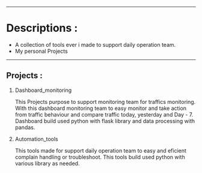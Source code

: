 _______________________
# **Descriptions :**
- A collection of tools ever i made to support daily operation team.
- My personal Projects
_______________________

## **Projects :**
1. Dashboard_monitoring
   
   This Projects purpose to support monitoring team for traffics monitoring. With this dashboard monitoring team to easy monitor and take action from traffic behaviour and compare traffic today, yesterday and Day - 7.
   Dashboard build used python with flask library and data processing with pandas.
2. Automation_tools
   
   This tools made for support daily operation team to easy and eficient complain handling or troubleshoot. This tools build used python with various library as needed. 
